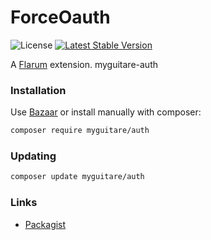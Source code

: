 # ForceOauth

![License](https://img.shields.io/badge/license-MIT-blue.svg) [![Latest Stable Version](https://img.shields.io/packagist/v/myguitare/forceoauth.svg)](https://packagist.org/packages/myguitare/forceoauth)

A [Flarum](http://flarum.org) extension. myguitare-auth

### Installation

Use [Bazaar](https://discuss.flarum.org/d/5151-flagrow-bazaar-the-extension-marketplace) or install manually with composer:

```sh
composer require myguitare/auth
```

### Updating

```sh
composer update myguitare/auth
```

### Links

- [Packagist](https://packagist.org/packages/myguitare/forceoauth)
